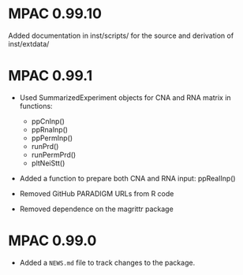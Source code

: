 # MPAC 0.99.10

Added documentation in inst/scripts/ for the source and derivation of 
inst/extdata/

# MPAC 0.99.1

- Used SummarizedExperiment objects for CNA and RNA matrix in functions:   
  - ppCnInp()
  - ppRnaInp()
  - ppPermInp()
  - runPrd()
  - runPermPrd()
  - pltNeiStt()

- Added a function to prepare both CNA and RNA input: ppRealInp()
- Removed GitHub PARADIGM URLs from R code
- Removed dependence on the magrittr package

# MPAC 0.99.0

* Added a `NEWS.md` file to track changes to the package.
